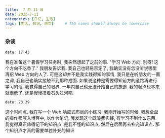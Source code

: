 ```yaml
---
title:  7 月 11 日
date: 2023-7-11
categories: [日记, 生活]
tags: [生活, 日记, 感受]     # TAG names should always be lowercase
---
```


### 杂谈
`date: 17:43`

我在准备这个暑假学习任务时, 我突然想起了之前的事. "学习 Web 方向, 别呀! 这个方向不吃香了." 我朋友告诉我, 我自己也轻易否定了, 我确实没有怎没听说哪里再招 Web 方向的人了. 可是这却并不是我实践得知的事情, 我只是在听朋友的一面之词, 我自己也确实接触不到那种成面. 如果说这种是需要得知前方的道路再进行学习的话, 我觉得自己的眼界, 一年内自己也无法开始自己的旅途. 我的起点也本来就很低了. 还是慢慢摸着石头过河吧. 

`date: 23:39`

这个时间点, 我在写一个 Web 响应式布局的小练习, 我刚开始写的时候, 我想全盘的操作都写入博客中, 以作为笔记, 我发现这个既浪费实践, 有学习不到什么东西. 我觉得真正值得记下的知识点, 是我不懂的知识点, 然后在后面再去补充知识点. 那个知识点才真的需要单独补充的知识